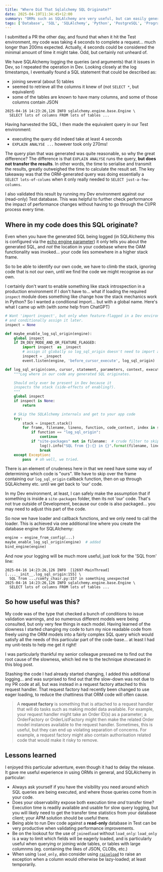 ```yaml
---
title: "Where Did That Sqlalchemy SQL Originate?"
date: 2025-04-19T11:34:45+12:00
summary: "ORMs such as SQLAlchemy are very useful, but can easily generate very inefficient unrecognisable code. Here's an easy way to log where the query originates in your code."
tags: ['Database', 'SQL', 'SQLAlchemy', 'Python', 'PostgreSQL', 'Programming', 'Software Development', 'SRE', 'logging']
---
```


I submitted a PR the other day, and found that when it hit the Test environment, my code was taking 4 seconds to complete a request... much longer than 200ms expected. Actually, 4 seconds could be considered the minimal amount of time it might take. Odd, but certainly not unheard of.

We have SQLAlchemy logging the queries (and arguments) that it issues in Dev, so I repeated the operation in Dev. Looking closely at the log timestamps, I eventually found a SQL statement that could be described as:

- joining several (about 5) tables
- seemed to retrieve all the columns it knew of (not `SELECT *`, but equivalent)
- some of the tables are known to have many columns, and some of those columns contain JSON

```
2025-04-16 14:23:26,126 INFO sqlalchemy.engine.base.Engine \
  SELECT lots of columns FROM lots of tables ...
```

Having harvested the SQL, I then made the equivalent query in our Test environment:

- executing the query did indeed take at least 4 seconds
- `EXPLAIN ANALYSE ...` however took only 270ms!

The query plan that was generated was quite reasonable, so why the great difference?
The difference is that `EXPLAIN ANALYSE` runs the query, **but does not transfer the results**.
In other words, the time to serialise and transmit the results, greatly outweighed the time to calculate the result set.
The key takeaway was that the ORM-generated query was doing essentially a `SELECT lots-of-colums` when it only really needed to `SELECT just-a-few-columns`.

I also validated this result by running my Dev environment against our (read-only) Test database. This was helpful to further check performance the impact of performance changes without having to go through the CI/PR process every time.

## Where in my code does this SQL originate?

Even when you have the generated SQL being logged (in SQLAlchemy this is configured via the [echo engine parameter](https://docs.sqlalchemy.org/en/20/core/engines.html#sqlalchemy.create_engine.params.echo)) it only tells you about the generated SQL, and _not_ the location in your codebase where the OAM functionality was invoked... your code lies somewhere in a higher stack frame.

So to be able to identify our own code, we have to climb the stack, ignoring code that is not our own, until we find the code we might recognise as our own.

I certainly don't want to enable something like stack introspection in a production environment if I don't have to... what if loading the required `inspect` module does something like change how the stack mechanics work in Python? So I wanted a conditional import... but with a global name. Here's what I came up with (with _some_ help from ChatGPT)

```python
# Want 'import inspect', but only when feature-flagged in a Dev environment, so declare the global
# and conditionally assign it later.
inspect = None

def maybe_enable_log_sql_origin(engine):
    global inspect
    if IN_DEV_MODE_AND_OR_FEATURE_FLAGGED:
        import inspect  as _inspect
        # assign it globally so log_sql_origin doesn't need to import all the time
        inspect = _inspect
        event.listen(engine, 'before_cursor_execute', log_sql_origin)

def log_sql_origin(conn, cursor, statement, parameters, context, executemany):
    """Log where in our code any generated SQL originates.

    Should only ever be present in Dev because it
    inspects the stack (side-effects of enabling?).
    """
    global inspect
    if inspect is None:
        return

    # Skip the SQLAlchemy internals and get to your app code
    try:
        stack = inspect.stack()
        for frame, filename, lineno, function, code_context, index in stack:
            if function == "log_sql_origin":
                continue
            if "site-packages" not in filename:  # crude filter to skip library code
                log().info("SQL from {}:{} in {}".format(filename, lineno, function))
                break
    except Exception:
        pass  # oh well, we tried.
```

There is an element of crudeness here in that we need have some way of determining which code is "ours". We have to skip over the frame containing our `log_sql_origin` callback function, then on up through SQLAlchemy etc. until we get back to 'our' code.

In my Dev environment, at least, I can safely make the assumption that if something is inside a `site-packages` folder, then its not 'our' code. That's not true outside of Development, because our code is also packaged... you may need to adjust this part of the code.

So now we have loader and callback functions, and we only need to call the loader. This is achieved via one additional line where you create the database engine for SQLAlchemy:

```python
engine = engine_from_config(...)
maybe_enable_log_sql_origin(engine)  # added
bind_engine(engine)
```

And now your logging will be much more useful, just look for the 'SQL from' line:

```
2025-04-16 14:23:26,126 INFO  [12697-MainThread][....__init__.log_sql_origin:155] \
  SQL from .../comfy_chair.py:157 in something_unexpected
2025-04-16 14:23:26,126 INFO sqlalchemy.engine.base.Engine \
  SELECT lots of columns FROM lots of tables ...
```

## So how useful was this?

My code was of the type that checked a bunch of conditions to issue validation warnings, and so numerous different models were being consulted, but only very few things in each model. Having learned of the slowness I started changing my code to turn my nice readable code from freely using the ORM models into a fairly complex SQL query which would satisfy all the needs of this particular part of the code-base...  at least I had my unit-tests to help me get it right!

I was particularly thankful my senior colleague pressed me to find out the root cause of the slowness, which led me to the technique showcased in this blog post.

Stashing the code I had already started changing, I added this additional logging... and was surprised to find out that the slow-down was not due to my PR code at all, but was instead in a request factory attached to this request handler. That request factory had recently been changed to use eager loading, to reduce the chattiness that ORM code will often cause.

> A **request factory** is something that is attached to a request handler that will do tasks such as making model data available. For example, your request handler might take an Order ID(s) as a parameter; a OrderFactory or OrderListFactory might then make the related Order model instances available to the request handler. Sometimes, this is useful, but they can end up violating separation of concerns. For example, a request factory might also contain authorisation related code that would make it risky to remove.

## Lessons learned

I enjoyed this particular adventure, even though it had to delay the release. It gave me useful experience in using ORMs in general, and SQLAlchemy in particular:

- Always ask yourself if you have the visibility you need around which SQL queries are being executed, and where those queries come from in your code.
- Does your observability expose both execution time _and_ transfer time? Execution time is readily available and usable for slow query logging, but you will likely need to get the transfer time statistics from your database client; your APM solution should be useful there.
- Being able to run Dev code against a **read-only** database in Test can be very productive when validating performance improvements.
- Be on the lookout for the use of `joinedload` without `load_only`: `load_only` is a way to limit which fields will be eagerly loaded, and is particularly useful when querying or joining wide tables, or tables with large columnms (eg. containing the likes of JSON, CLOBs, etc.)
- When using `load_only`, also consider using [`raiseload`](https://docs.sqlalchemy.org/en/20/orm/queryguide/columns.html#orm-queryguide-deferred-raiseload) to raise an exception when a column would otherwise be lazy-loaded; at least temporarily.
